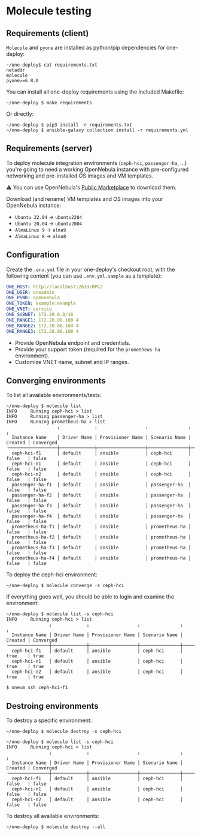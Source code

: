 # Molecule testing

## Requirements (client)

`Molecule` and `pyone` are installed as python/pip dependencies for one-deploy:

```shell
~/one-deploy$ cat requirements.txt
netaddr
molecule
pyone>=6.8.0
```

You can install all one-deploy requirements using the included Makefile:

```shell
~/one-deploy $ make requirements
```

Or directly:

```shell
~/one-deploy $ pip3 install -r requirements.txt
~/one-deploy $ ansible-galaxy collection install -r requirements.yml
```

## Requirements (server)

To deploy molecule integration environments (`ceph-hci`, `passenger-ha`, ...) you're going to need a working
OpenNebula instance with pre-configured networking and pre-installed OS images and VM templates.

:warning: You can use OpenNebula's [Public Marketplace](https://marketplace.opennebula.io/appliance) to download them.

Download (and rename) VM templates and OS images into your OpenNebula instance:

- `Ubuntu 22.04` -> `ubuntu2204`
- `Ubuntu 20.04` -> `ubuntu2004`
- `AlmaLinux 9` -> `alma9`
- `AlmaLinux 8` -> `alma8`

## Configuration

Create the `.env.yml` file in your one-deploy's checkout root, with the following content (you can use `.env.yml.sample` as a template):

```yaml
ONE_HOST: http://localhost:2633/RPC2
ONE_USER: oneadmin
ONE_PSWD: opennebula
ONE_TOKEN: example:example
ONE_VNET: service
ONE_SUBNET: 172.20.0.0/16
ONE_RANGE1: 172.20.86.100 4
ONE_RANGE2: 172.20.86.104 4
ONE_RANGE3: 172.20.86.108 4
```

- Provide OpenNebula endpoint and credentials.
- Provide your support token (required for the `prometheus-ha` environment).
- Customize VNET name, subnet and IP ranges.

## Converging environments

To list all available environments/tests:

```shell
~/one-deploy $ molecule list
INFO     Running ceph-hci > list
INFO     Running passenger-ha > list
INFO     Running prometheus-ha > list
                   ╷             ╷                  ╷               ╷         ╷
  Instance Name    │ Driver Name │ Provisioner Name │ Scenario Name │ Created │ Converged
╶──────────────────┼─────────────┼──────────────────┼───────────────┼─────────┼───────────╴
  ceph-hci-f1      │ default     │ ansible          │ ceph-hci      │ false   │ false
  ceph-hci-n1      │ default     │ ansible          │ ceph-hci      │ false   │ false
  ceph-hci-n2      │ default     │ ansible          │ ceph-hci      │ false   │ false
  passenger-ha-f1  │ default     │ ansible          │ passenger-ha  │ false   │ false
  passenger-ha-f2  │ default     │ ansible          │ passenger-ha  │ false   │ false
  passenger-ha-f3  │ default     │ ansible          │ passenger-ha  │ false   │ false
  passenger-ha-f4  │ default     │ ansible          │ passenger-ha  │ false   │ false
  prometheus-ha-f1 │ default     │ ansible          │ prometheus-ha │ false   │ false
  prometheus-ha-f2 │ default     │ ansible          │ prometheus-ha │ false   │ false
  prometheus-ha-f3 │ default     │ ansible          │ prometheus-ha │ false   │ false
  prometheus-ha-f4 │ default     │ ansible          │ prometheus-ha │ false   │ false
```

To deploy the ceph-hci environment:

```shell
~/one-deploy $ molecule converge -s ceph-hci
```

If everything goes well, you should be able to login and examine the environment:

```shell
~/one-deploy $ molecule list -s ceph-hci
INFO     Running ceph-hci > list
                ╷             ╷                  ╷               ╷         ╷
  Instance Name │ Driver Name │ Provisioner Name │ Scenario Name │ Created │ Converged
╶───────────────┼─────────────┼──────────────────┼───────────────┼─────────┼───────────╴
  ceph-hci-f1   │ default     │ ansible          │ ceph-hci      │ true    │ true
  ceph-hci-n1   │ default     │ ansible          │ ceph-hci      │ true    │ true
  ceph-hci-n2   │ default     │ ansible          │ ceph-hci      │ true    │ true
```

```shell
$ onevm ssh ceph-hci-f1
```

## Destroing environments

To destroy a specific environment:

```shell
~/one-deploy $ molecule destroy -s ceph-hci
```

```shell
~/one-deploy $ molecule list -s ceph-hci
INFO     Running ceph-hci > list
                ╷             ╷                  ╷               ╷         ╷
  Instance Name │ Driver Name │ Provisioner Name │ Scenario Name │ Created │ Converged
╶───────────────┼─────────────┼──────────────────┼───────────────┼─────────┼───────────╴
  ceph-hci-f1   │ default     │ ansible          │ ceph-hci      │ false   │ false
  ceph-hci-n1   │ default     │ ansible          │ ceph-hci      │ false   │ false
  ceph-hci-n2   │ default     │ ansible          │ ceph-hci      │ false   │ false
```

To destroy all available environments:

```shell
~/one-deploy $ molecule destroy --all
```